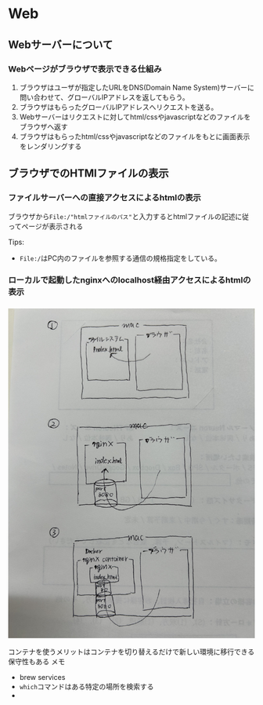 # Web
## Webサーバーについて
### Webページがブラウザで表示できる仕組み
1. ブラウザはユーザが指定したURLをDNS(Domain Name System)サーバーに問い合わせて、グローバルIPアドレスを返してもらう。
2. ブラウザはもらったグローバルIPアドレスへリクエストを送る。
3. Webサーバーはリクエストに対してhtml/cssやjavascriptなどのファイルをブラウザへ返す
4. ブラウザはもらったhtml/cssやjavascriptなどのファイルをもとに画面表示をレンダリングする

## ブラウザでのHTMlファイルの表示
### ファイルサーバーへの直接アクセスによるhtmlの表示
ブラウザから`File:/"htmlファイルのパス"`と入力するとhtmlファイルの記述に従ってページが表示される

Tips:
- `File:/`はPC内のファイルを参照する通信の規格指定をしている。

### ローカルで起動したnginxへのlocalhost経由アクセスによるhtmlの表示


### 


<img  src="./src/view_webpage.jpeg">

コンテナを使うメリットはコンテナを切り替えるだけで新しい環境に移行できる保守性もある
メモ
- brew services
- `which`コマンドはある特定の場所を検索する
- 
